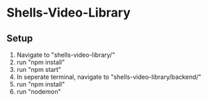 # Shells-Video-Library

## Setup
1) Navigate to "shells-video-library/"
2) run "npm install"
3) run "npm start"
4) In seperate terminal, navigate to "shells-video-library/backend/"
5) run "npm install"
6) run "nodemon"
